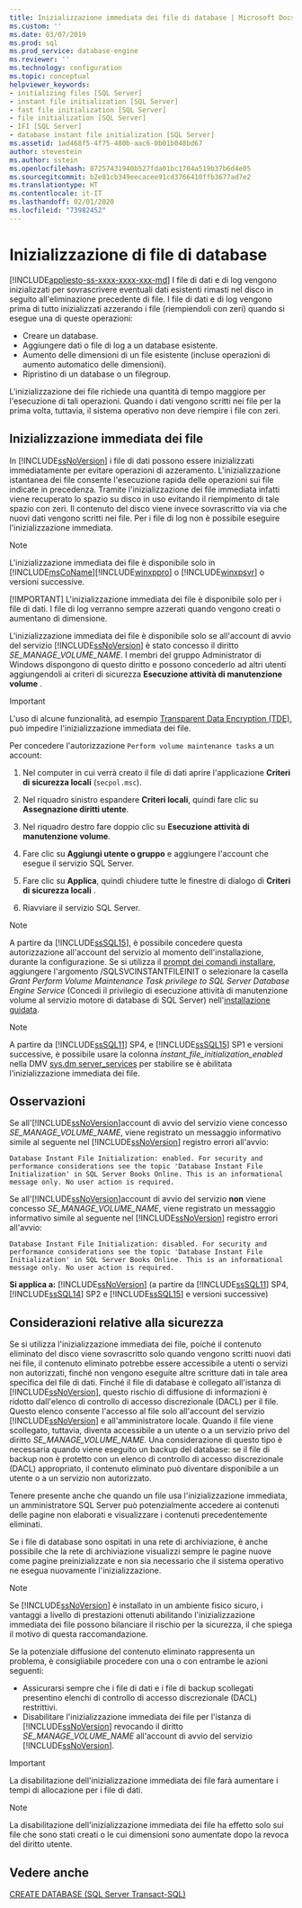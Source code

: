```yaml
---
title: Inizializzazione immediata dei file di database | Microsoft Docs
ms.custom: ''
ms.date: 03/07/2019
ms.prod: sql
ms.prod_service: database-engine
ms.reviewer: ''
ms.technology: configuration
ms.topic: conceptual
helpviewer_keywords:
- initializing files [SQL Server]
- instant file initialization [SQL Server]
- fast file initialization [SQL Server]
- file initialization [SQL Server]
- IFI [SQL Server]
- database instant file initialization [SQL Server]
ms.assetid: 1ad468f5-4f75-480b-aac6-0b01b048bd67
author: stevestein
ms.author: sstein
ms.openlocfilehash: 87257431940b527fda01bc1704a519b37b6d4e05
ms.sourcegitcommit: b2e81cb349eecacee91cd3766410ffb3677ad7e2
ms.translationtype: HT
ms.contentlocale: it-IT
ms.lasthandoff: 02/01/2020
ms.locfileid: "73982452"
---
```

# <a name="database-file-initialization"></a>Inizializzazione di file di database
[!INCLUDE[appliesto-ss-xxxx-xxxx-xxx-md](../../includes/appliesto-ss-xxxx-xxxx-xxx-md.md)]
I file di dati e di log vengono inizializzati per sovrascrivere eventuali dati esistenti rimasti nel disco in seguito all'eliminazione precedente di file. I file di dati e di log vengono prima di tutto inizializzati azzerando i file (riempiendoli con zeri) quando si esegue una di queste operazioni:  
  
- Creare un database.  
- Aggiungere dati o file di log a un database esistente.  
- Aumento delle dimensioni di un file esistente (incluse operazioni di aumento automatico delle dimensioni).  
- Ripristino di un database o un filegroup.  
  
L'inizializzazione dei file richiede una quantità di tempo maggiore per l'esecuzione di tali operazioni. Quando i dati vengono scritti nei file per la prima volta, tuttavia, il sistema operativo non deve riempire i file con zeri.  
  
## <a name="instant-file-initialization-ifi"></a>Inizializzazione immediata dei file  
In [!INCLUDE[ssNoVersion](../../includes/ssnoversion-md.md)] i file di dati possono essere inizializzati immediatamente per evitare operazioni di azzeramento. L'inizializzazione istantanea dei file consente l'esecuzione rapida delle operazioni sui file indicate in precedenza. Tramite l'inizializzazione dei file immediata infatti viene recuperato lo spazio su disco in uso evitando il riempimento di tale spazio con zeri. Il contenuto del disco viene invece sovrascritto via via che nuovi dati vengono scritti nei file. Per i file di log non è possibile eseguire l'inizializzazione immediata.  
  
> [!NOTE]
> L'inizializzazione immediata dei file è disponibile solo in [!INCLUDE[msCoName](../../includes/msconame-md.md)][!INCLUDE[winxppro](../../includes/winxppro-md.md)] o [!INCLUDE[winxpsvr](../../includes/winxpsvr-md.md)] o versioni successive.  
> 
> [!IMPORTANT]
> L'inizializzazione immediata dei file è disponibile solo per i file di dati. I file di log verranno sempre azzerati quando vengono creati o aumentano di dimensione.
  
L'inizializzazione immediata dei file è disponibile solo se all'account di avvio del servizio [!INCLUDE[ssNoVersion](../../includes/ssnoversion-md.md)] è stato concesso il diritto *SE_MANAGE_VOLUME_NAME*. I membri del gruppo Administrator di Windows dispongono di questo diritto e possono concederlo ad altri utenti aggiungendoli ai criteri di sicurezza **Esecuzione attività di manutenzione volume** .  
  
> [!IMPORTANT]
> L'uso di alcune funzionalità, ad esempio [Transparent Data Encryption (TDE)](../../relational-databases/security/encryption/transparent-data-encryption.md), può impedire l'inizializzazione immediata dei file.  
  
Per concedere l'autorizzazione `Perform volume maintenance tasks` a un account:  
  
1.  Nel computer in cui verrà creato il file di dati aprire l'applicazione **Criteri di sicurezza locali** (`secpol.msc`).  
  
2.  Nel riquadro sinistro espandere **Criteri locali**, quindi fare clic su **Assegnazione diritti utente**.  
  
3.  Nel riquadro destro fare doppio clic su **Esecuzione attività di manutenzione volume**.  
  
4.  Fare clic su **Aggiungi utente o gruppo** e aggiungere l'account che esegue il servizio SQL Server.  
  
5.  Fare clic su **Applica**, quindi chiudere tutte le finestre di dialogo di **Criteri di sicurezza locali** .  

1. Riavviare il servizio SQL Server.

> [!NOTE]
> A partire da [!INCLUDE[ssSQL15](../../includes/sssql15-md.md)], è possibile concedere questa autorizzazione all'account del servizio al momento dell'installazione, durante la configurazione. Se si utilizza il [prompt dei comandi installare](../../database-engine/install-windows/install-sql-server-from-the-command-prompt.md), aggiungere l'argomento /SQLSVCINSTANTFILEINIT o selezionare la casella *Grant Perform Volume Maintenance Task privilege to SQL Server Database Engine Service* (Concedi il privilegio di esecuzione attività di manutenzione volume al servizio motore di database di SQL Server) nell'[installazione guidata](../../database-engine/install-windows/install-sql-server-from-the-installation-wizard-setup.md).

> [!NOTE]
> A partire da [!INCLUDE[ssSQL11](../../includes/sssql11-md.md)] SP4, e [!INCLUDE[ssSQL15](../../includes/sssql15-md.md)] SP1 e versioni successive, è possibile usare la colonna *instant_file_initialization_enabled* nella DMV [sys.dm server_services](../../relational-databases/system-dynamic-management-views/sys-dm-server-services-transact-sql.md) per stabilire se è abilitata l'inizializzazione immediata dei file.

## <a name="remarks"></a>Osservazioni
Se all'[!INCLUDE[ssNoVersion](../../includes/ssnoversion-md.md)]account di avvio del servizio viene concesso  *SE_MANAGE_VOLUME_NAME*, viene registrato un messaggio informativo simile al seguente nel [!INCLUDE[ssNoVersion](../../includes/ssnoversion-md.md)] registro errori all'avvio: 

`Database Instant File Initialization: enabled. For security and performance considerations see the topic 'Database Instant File Initialization' in SQL Server Books Online. This is an informational message only. No user action is required.`

Se all'[!INCLUDE[ssNoVersion](../../includes/ssnoversion-md.md)]account di avvio del servizio **non** viene concesso *SE_MANAGE_VOLUME_NAME*, viene registrato un messaggio informativo simile al seguente nel [!INCLUDE[ssNoVersion](../../includes/ssnoversion-md.md)] registro errori all'avvio: 

`Database Instant File Initialization: disabled. For security and performance considerations see the topic 'Database Instant File Initialization' in SQL Server Books Online. This is an informational message only. No user action is required.`

**Si applica a:** [!INCLUDE[ssNoVersion](../../includes/ssnoversion-md.md)] (a partire da [!INCLUDE[ssSQL11](../../includes/sssql11-md.md)] SP4, [!INCLUDE[ssSQL14](../../includes/sssql14-md.md)] SP2 e [!INCLUDE[ssSQL15](../../includes/sssql15-md.md)] e versioni successive)

## <a name="security-considerations"></a>Considerazioni relative alla sicurezza  
Se si utilizza l'inizializzazione immediata dei file, poiché il contenuto eliminato del disco viene sovrascritto solo quando vengono scritti nuovi dati nei file, il contenuto eliminato potrebbe essere accessibile a utenti o servizi non autorizzati, finché non vengono eseguite altre scritture dati in tale area specifica del file di dati. Finché il file di database è collegato all'istanza di [!INCLUDE[ssNoVersion](../../includes/ssnoversion-md.md)], questo rischio di diffusione di informazioni è ridotto dall'elenco di controllo di accesso discrezionale (DACL) per il file. Questo elenco consente l'accesso al file solo all'account del servizio [!INCLUDE[ssNoVersion](../../includes/ssnoversion-md.md)] e all'amministratore locale. Quando il file viene scollegato, tuttavia, diventa accessibile a un utente o a un servizio privo del diritto *SE_MANAGE_VOLUME_NAME*. Una considerazione di questo tipo è necessaria quando viene eseguito un backup del database: se il file di backup non è protetto con un elenco di controllo di accesso discrezionale (DACL) appropriato, il contenuto eliminato può diventare disponibile a un utente o a un servizio non autorizzato.  

Tenere presente anche che quando un file usa l'inizializzazione immediata, un amministratore SQL Server può potenzialmente accedere ai contenuti delle pagine non elaborati e visualizzare i contenuti precedentemente eliminati.

Se i file di database sono ospitati in una rete di archiviazione, è anche possibile che la rete di archiviazione visualizzi sempre le pagine nuove come pagine preinizializzate e non sia necessario che il sistema operativo ne esegua nuovamente l'inizializzazione.
 
> [!NOTE]
> Se [!INCLUDE[ssNoVersion](../../includes/ssnoversion-md.md)] è installato in un ambiente fisico sicuro, i vantaggi a livello di prestazioni ottenuti abilitando l'inizializzazione immediata dei file possono bilanciare il rischio per la sicurezza, il che spiega il motivo di questa raccomandazione.
  
Se la potenziale diffusione del contenuto eliminato rappresenta un problema, è consigliabile procedere con una o con entrambe le azioni seguenti:  
  
- Assicurarsi sempre che i file di dati e i file di backup scollegati presentino elenchi di controllo di accesso discrezionale (DACL) restrittivi.  
- Disabilitare l'inizializzazione immediata dei file per l'istanza di [!INCLUDE[ssNoVersion](../../includes/ssnoversion-md.md)] revocando il diritto *SE_MANAGE_VOLUME_NAME* all'account di avvio del servizio [!INCLUDE[ssNoVersion](../../includes/ssnoversion-md.md)]. 

> [!IMPORTANT]
> La disabilitazione dell'inizializzazione immediata dei file farà aumentare i tempi di allocazione per i file di dati.  
  
> [!NOTE]  
> La disabilitazione dell'inizializzazione immediata dei file ha effetto solo sui file che sono stati creati o le cui dimensioni sono aumentate dopo la revoca del diritto utente.  
  
## <a name="see-also"></a>Vedere anche  
 [CREATE DATABASE &#40;SQL Server Transact-SQL&#41;](../../t-sql/statements/create-database-sql-server-transact-sql.md)  
  
  
